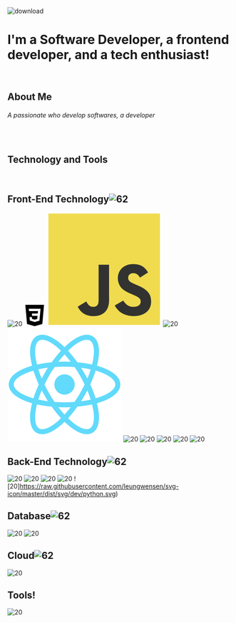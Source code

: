 ![download](https://user-images.githubusercontent.com/57231249/142175624-f5d51450-e55f-43b9-8a40-e63a23d51510.png)
# I'm a Software Developer, a frontend developer, and a tech enthusiast!
&nbsp;
&nbsp;
&nbsp;
&nbsp;&nbsp;
&nbsp;&nbsp;
&nbsp;&nbsp;
## About Me
###### A passionate who develop softwares, a developer
&nbsp;
&nbsp;
&nbsp;
&nbsp;&nbsp;
&nbsp;&nbsp;
&nbsp;&nbsp;
## Technology and Tools 
&nbsp;&nbsp;

## Front-End Technology![62](https://user-images.githubusercontent.com/57231249/143441647-4b049446-2059-4989-9d78-52eccd62a637.gif)
![20](https://raw.githubusercontent.com/simple-icons/simple-icons/develop/icons/html5.svg)
![20](https://raw.githubusercontent.com/simple-icons/simple-icons/develop/icons/css3.svg)
![20](https://raw.githubusercontent.com/NyashaNziramasanga/NyashaNziramasanga/master/images/javascript.svg)
![20](https://raw.githubusercontent.com/simple-icons/simple-icons/develop/icons/json.svg)
![20](https://raw.githubusercontent.com/NyashaNziramasanga/NyashaNziramasanga/master/images/react.svg)
![20](https://raw.githubusercontent.com/simple-icons/simple-icons/develop/icons/azurefunctions.svg)
![20](https://raw.githubusercontent.com/simple-icons/simple-icons/develop/icons/csharp.svg)
![20](https://raw.githubusercontent.com/simple-icons/simple-icons/develop/icons/dotnet.svg)
![20](https://raw.githubusercontent.com/leungwensen/svg-icon/master/dist/svg/dev/php.svg)
![20](https://raw.githubusercontent.com/leungwensen/svg-icon/master/dist/svg/dev/python.svg)
&nbsp;&nbsp;
## Back-End Technology![62](https://user-images.githubusercontent.com/57231249/143441647-4b049446-2059-4989-9d78-52eccd62a637.gif)
![20](https://raw.githubusercontent.com/simple-icons/simple-icons/develop/icons/azurefunctions.svg)
![20](https://raw.githubusercontent.com/simple-icons/simple-icons/develop/icons/csharp.svg)
![20](https://raw.githubusercontent.com/simple-icons/simple-icons/develop/icons/dotnet.svg)
![20](https://raw.githubusercontent.com/leungwensen/svg-icon/master/dist/svg/dev/php.svg)
![20]https://raw.githubusercontent.com/leungwensen/svg-icon/master/dist/svg/dev/python.svg)
&nbsp;&nbsp;
## Database![62](https://raw.githubusercontent.com/leungwensen/svg-icon/master/dist/svg/dev/database.svg)
![20](https://raw.githubusercontent.com/leungwensen/svg-icon/master/dist/svg/dev/mysql.svg)
![20](https://raw.githubusercontent.com/leungwensen/svg-icon/master/dist/svg/dev/msql_server.svg)
&nbsp;&nbsp;
## Cloud![62](https://icons8.com/icon/85919/cloud)
![20](https://img.icons8.com/fluency/48/000000/azure-1.png)
## Tools!
![20](https://raw.githubusercontent.com/simple-icons/simple-icons/develop/icons/jirasoftware.svg)
